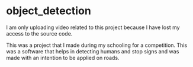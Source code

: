 # object_detection
I am only uploading video related to this project because I have lost my access to the source code.

This was a project that I made during my schooling for a competition.
This was a software that helps in detecting humans and stop signs and was made with an intention to be applied on roads.

